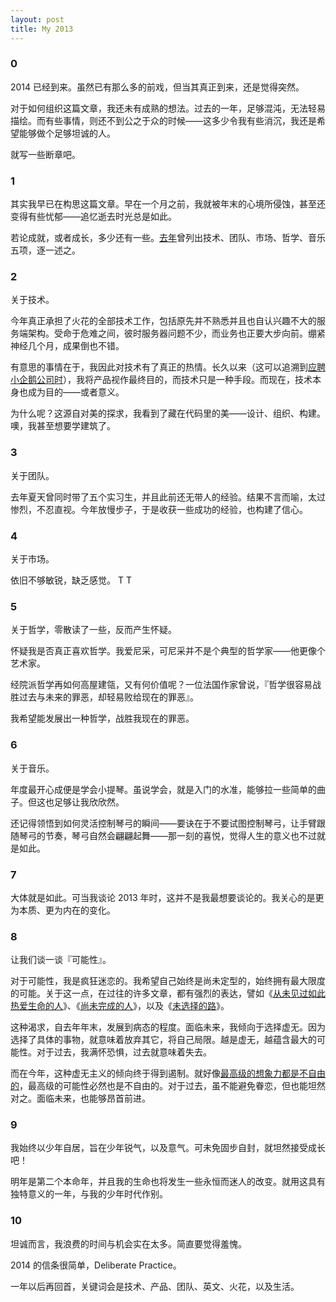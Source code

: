 ```yaml
---
layout: post  
title: My 2013
---
```


### 0

2014 已经到来。虽然已有那么多的前戏，但当其真正到来，还是觉得突然。

对于如何组织这篇文章，我还未有成熟的想法。过去的一年，足够混沌，无法轻易描绘。而有些事情，则还不到公之于众的时候——这多少令我有些消沉，我还是希望能够做个足够坦诚的人。

就写一些断章吧。

### 1

其实我早已在构思这篇文章。早在一个月之前，我就被年末的心境所侵蚀，甚至还变得有些忧郁——追忆逝去时光总是如此。

若论成就，或者成长，多少还有一些。[去年](http://light.ht/2012/12/30/my-2012/)曾列出技术、团队、市场、哲学、音乐五项，逐一述之。

### 2

关于技术。

今年真正承担了火花的全部技术工作，包括原先并不熟悉并且也自认兴趣不大的服务端架构。受命于危难之间，彼时服务器问题不少，而业务也正要大步向前。绷紧神经几个月，成果倒也不错。

有意思的事情在于，我因此对技术有了真正的热情。长久以来（这可以追溯到[应聘小企鹅公司时](http://lightory.net/tencent-pd-intern-apply/517/)），我将产品视作最终目的，而技术只是一种手段。而现在，技术本身也成为目的——或者意义。

为什么呢？这源自对美的探求，我看到了藏在代码里的美——设计、组织、构建。噢，我甚至想要学建筑了。

### 3

关于团队。

去年夏天曾同时带了五个实习生，并且此前还无带人的经验。结果不言而喻，太过惨烈，不忍直视。今年放慢步子，于是收获一些成功的经验，也构建了信心。

### 4

关于市场。

依旧不够敏锐，缺乏感觉。 T T

### 5

关于哲学，零散读了一些，反而产生怀疑。

怀疑我是否真正喜欢哲学。我爱尼采，可尼采并不是个典型的哲学家——他更像个艺术家。

经院派哲学再如何高屋建瓴，又有何价值呢？一位法国作家曾说，『哲学很容易战胜过去与未来的罪恶，却轻易败给现在的罪恶』。

我希望能发展出一种哲学，战胜我现在的罪恶。

### 6

关于音乐。

年度最开心成便是学会小提琴。虽说学会，就是入门的水准，能够拉一些简单的曲子。但这也足够让我欣欣然。

还记得领悟到如何灵活控制琴弓的瞬间——要诀在于不要试图控制琴弓，让手臂跟随琴弓的节奏，琴弓自然会翩翩起舞——那一刻的喜悦，觉得人生的意义也不过就是如此。

### 7

大体就是如此。可当我谈论 2013 年时，这并不是我最想要谈论的。我关心的是更为本质、更为内在的变化。

### 8

让我们谈一谈『可能性』。

对于可能性，我是疯狂迷恋的。我希望自己始终是尚未定型的，始终拥有最大限度的可能。关于这一点，在过往的许多文章，都有强烈的表达，譬如《[从未见过如此热爱生命的人](http://light.ht/2012/11/06/nietzsche/)》、《[尚未完成的人](http://light.ht/2012/12/06/uncompleted-man/)》，以及《[未选择的路](http://light.ht/2013/02/07/the-road-not-taken/)》。

这种渴求，自去年年末，发展到病态的程度。面临未来，我倾向于选择虚无。因为选择了具体的事物，就意味着放弃其它，将自己局限。越是虚无，越蕴含最大的可能性。对于过去，我满怀恐惧，过去就意味着失去。

而在今年，这种虚无主义的倾向终于得到遏制。就好像[最高级的想象力都是不自由的](http://www.geekonomics10000.com/421)，最高级的可能性必然也是不自由的。对于过去，虽不能避免眷恋，但也能坦然对之。面临未来，也能够昂首前进。

### 9

我始终以少年自居，旨在少年锐气，以及意气。可未免固步自封，就坦然接受成长吧！

明年是第二个本命年，并且我的生命也将发生一些永恒而迷人的改变。就用这具有独特意义的一年，与我的少年时代作别。

### 10

坦诚而言，我浪费的时间与机会实在太多。简直要觉得羞愧。

2014 的信条很简单，Deliberate Practice。

一年以后再回首，关键词会是技术、产品、团队、英文、火花，以及生活。
